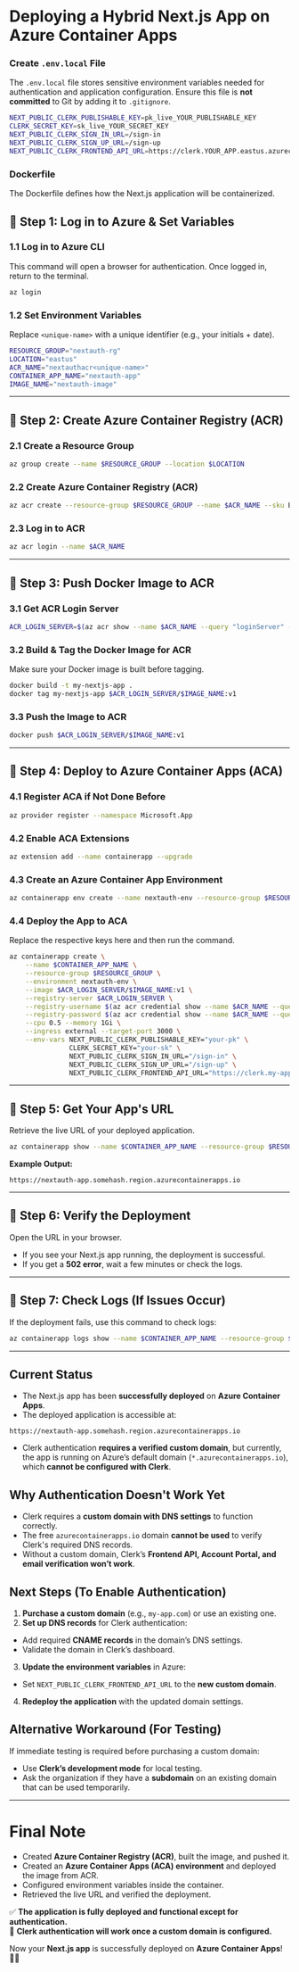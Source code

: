# Deploying a Hybrid Next.js App on Azure Container Apps

### Create `.env.local` File  

The `.env.local` file stores sensitive environment variables needed for authentication and application configuration. Ensure this file is **not committed** to Git by adding it to `.gitignore`.  

```bash
NEXT_PUBLIC_CLERK_PUBLISHABLE_KEY=pk_live_YOUR_PUBLISHABLE_KEY
CLERK_SECRET_KEY=sk_live_YOUR_SECRET_KEY
NEXT_PUBLIC_CLERK_SIGN_IN_URL=/sign-in
NEXT_PUBLIC_CLERK_SIGN_UP_URL=/sign-up
NEXT_PUBLIC_CLERK_FRONTEND_API_URL=https://clerk.YOUR_APP.eastus.azurecontainerapps.io
```

### Dockerfile
The Dockerfile defines how the Next.js application will be containerized.


## 🚀 Step 1: Log in to Azure & Set Variables

### 1.1 Log in to Azure CLI
This command will open a browser for authentication. Once logged in, return to the terminal.
```bash
az login
```

### 1.2 Set Environment Variables
Replace `<unique-name>` with a unique identifier (e.g., your initials + date).
```bash
RESOURCE_GROUP="nextauth-rg"
LOCATION="eastus"
ACR_NAME="nextauthacr<unique-name>"
CONTAINER_APP_NAME="nextauth-app"
IMAGE_NAME="nextauth-image"
```

---

## 🔹 Step 2: Create Azure Container Registry (ACR)

### 2.1 Create a Resource Group
```bash
az group create --name $RESOURCE_GROUP --location $LOCATION
```

### 2.2 Create Azure Container Registry (ACR)
```bash
az acr create --resource-group $RESOURCE_GROUP --name $ACR_NAME --sku Basic --admin-enabled true
```

### 2.3 Log in to ACR
```bash
az acr login --name $ACR_NAME
```

---

## 🔹 Step 3: Push Docker Image to ACR

### 3.1 Get ACR Login Server
```bash
ACR_LOGIN_SERVER=$(az acr show --name $ACR_NAME --query "loginServer" --output tsv)
```

### 3.2 Build & Tag the Docker Image for ACR
Make sure your Docker image is built before tagging.
```bash
docker build -t my-nextjs-app .
docker tag my-nextjs-app $ACR_LOGIN_SERVER/$IMAGE_NAME:v1
```

### 3.3 Push the Image to ACR
```bash
docker push $ACR_LOGIN_SERVER/$IMAGE_NAME:v1
```

---

## 🔹 Step 4: Deploy to Azure Container Apps (ACA)

### 4.1 Register ACA if Not Done Before
```bash
az provider register --namespace Microsoft.App
```

### 4.2 Enable ACA Extensions
```bash
az extension add --name containerapp --upgrade
```

### 4.3 Create an Azure Container App Environment
```bash
az containerapp env create --name nextauth-env --resource-group $RESOURCE_GROUP --location $LOCATION
```

### 4.4 Deploy the App to ACA
Replace the respective keys here and then run the command.
```bash
az containerapp create \
    --name $CONTAINER_APP_NAME \
    --resource-group $RESOURCE_GROUP \
    --environment nextauth-env \
    --image $ACR_LOGIN_SERVER/$IMAGE_NAME:v1 \
    --registry-server $ACR_LOGIN_SERVER \
    --registry-username $(az acr credential show --name $ACR_NAME --query "username" --output tsv) \
    --registry-password $(az acr credential show --name $ACR_NAME --query "passwords[0].value" --output tsv) \
    --cpu 0.5 --memory 1Gi \
    --ingress external --target-port 3000 \
    --env-vars NEXT_PUBLIC_CLERK_PUBLISHABLE_KEY="your-pk" \
               CLERK_SECRET_KEY="your-sk" \
               NEXT_PUBLIC_CLERK_SIGN_IN_URL="/sign-in" \
               NEXT_PUBLIC_CLERK_SIGN_UP_URL="/sign-up" \
               NEXT_PUBLIC_CLERK_FRONTEND_API_URL="https://clerk.my-app.eastus.azurecontainerapps.io"
```

---

## 🔹 Step 5: Get Your App's URL
Retrieve the live URL of your deployed application.
```bash
az containerapp show --name $CONTAINER_APP_NAME --resource-group $RESOURCE_GROUP --query "properties.configuration.ingress.fqdn" --output tsv
```
**Example Output:**
```
https://nextauth-app.somehash.region.azurecontainerapps.io
```

---

## 🔹 Step 6: Verify the Deployment
Open the URL in your browser.
- If you see your Next.js app running, the deployment is successful.
- If you get a **502 error**, wait a few minutes or check the logs.

---

## 🔹 Step 7: Check Logs (If Issues Occur)
If the deployment fails, use this command to check logs:
```bash
az containerapp logs show --name $CONTAINER_APP_NAME --resource-group $RESOURCE_GROUP --follow
```

---
## **Current Status**
- The Next.js app has been **successfully deployed** on **Azure Container Apps**.
- The deployed application is accessible at:  
```
https://nextauth-app.somehash.region.azurecontainerapps.io
```
- Clerk authentication **requires a verified custom domain**, but currently, the app is running on Azure’s default domain (`*.azurecontainerapps.io`), which **cannot be configured with Clerk**.

## **Why Authentication Doesn't Work Yet**
- Clerk requires a **custom domain with DNS settings** to function correctly.
- The free `azurecontainerapps.io` domain **cannot be used** to verify Clerk's required DNS records.
- Without a custom domain, Clerk’s **Frontend API, Account Portal, and email verification won’t work**.

## **Next Steps (To Enable Authentication)**
1. **Purchase a custom domain** (e.g., `my-app.com`) or use an existing one.
2. **Set up DNS records** for Clerk authentication:
 - Add required **CNAME records** in the domain’s DNS settings.
 - Validate the domain in Clerk’s dashboard.
3. **Update the environment variables** in Azure:
 - Set `NEXT_PUBLIC_CLERK_FRONTEND_API_URL` to the **new custom domain**.
4. **Redeploy the application** with the updated domain settings.

## **Alternative Workaround (For Testing)**
If immediate testing is required before purchasing a custom domain:
- Use **Clerk’s development mode** for local testing.
- Ask the organization if they have a **subdomain** on an existing domain that can be used temporarily.

---

# **Final Note**

- Created **Azure Container Registry (ACR)**, built the image, and pushed it.
- Created an **Azure Container Apps (ACA) environment** and deployed the image from ACR.
- Configured environment variables inside the container.
- Retrieved the live URL and verified the deployment.

✅ **The application is fully deployed and functional except for authentication.**  
🚧 **Clerk authentication will work once a custom domain is configured.**  



Now your **Next.js app** is successfully deployed on **Azure Container Apps**! 🚀🎉

